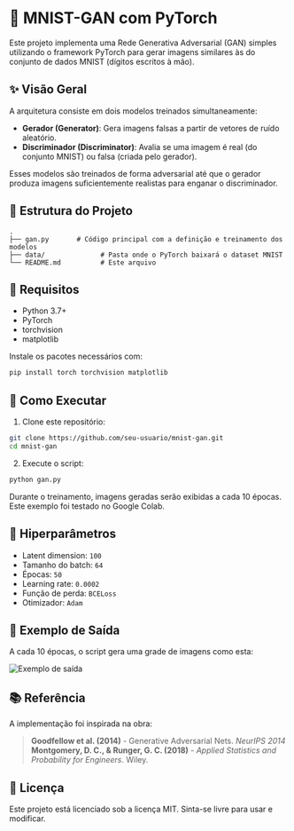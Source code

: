 # 🧠 MNIST-GAN com PyTorch

Este projeto implementa uma Rede Generativa Adversarial (GAN) simples utilizando o framework PyTorch para gerar imagens similares às do conjunto de dados MNIST (dígitos escritos à mão).

## ✨ Visão Geral

A arquitetura consiste em dois modelos treinados simultaneamente:

* **Gerador (Generator)**: Gera imagens falsas a partir de vetores de ruído aleatório.
* **Discriminador (Discriminator)**: Avalia se uma imagem é real (do conjunto MNIST) ou falsa (criada pelo gerador).

Esses modelos são treinados de forma adversarial até que o gerador produza imagens suficientemente realistas para enganar o discriminador.

## 📁 Estrutura do Projeto

```
.
├── gan.py       # Código principal com a definição e treinamento dos modelos
├── data/              # Pasta onde o PyTorch baixará o dataset MNIST
└── README.md          # Este arquivo
```

## 🧪 Requisitos

* Python 3.7+
* PyTorch
* torchvision
* matplotlib

Instale os pacotes necessários com:

```bash
pip install torch torchvision matplotlib
```

## 🚀 Como Executar

1. Clone este repositório:

```bash
git clone https://github.com/seu-usuario/mnist-gan.git
cd mnist-gan
```

2. Execute o script:

```bash
python gan.py
```

Durante o treinamento, imagens geradas serão exibidas a cada 10 épocas.
Este exemplo foi testado no Google Colab.

## 🧮 Hiperparâmetros

* Latent dimension: `100`
* Tamanho do batch: `64`
* Épocas: `50`
* Learning rate: `0.0002`
* Função de perda: `BCELoss`
* Otimizador: `Adam`

## 🧊 Exemplo de Saída

A cada 10 épocas, o script gera uma grade de imagens como esta:

![Exemplo de saída](https://pytorch.org/tutorials/_images/mnist_fake_samples.png)

## 📚 Referência

A implementação foi inspirada na obra:

> **Goodfellow et al. (2014)** - Generative Adversarial Nets. *NeurIPS 2014*
> **Montgomery, D. C., & Runger, G. C. (2018)** - *Applied Statistics and Probability for Engineers*. Wiley.

## 📄 Licença

Este projeto está licenciado sob a licença MIT. Sinta-se livre para usar e modificar.


